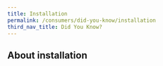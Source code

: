 ```yaml
---
title: Installation
permalink: /consumers/did-you-know/installation
third_nav_title: Did You Know?
---
```

 ## About installation
